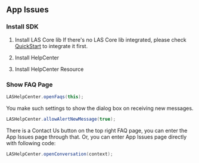 
## App Issues

### Install SDK

1. Install LAS Core lib
If there's no LAS Core lib integrated, please check [QuickStart](../../quickstart/android/existing.html) to integrate it first.

2. Install HelpCenter

3. Install HelpCenter Resource

### Show FAQ Page

```java
LASHelpCenter.openFaqs(this);
```

You make such settings to show the dialog box on receiving new messages.

```java
LASHelpCenter.allowAlertNewMessage(true);
```

There is a Contact Us button on the top right FAQ page, you can enter the App Issues page through that.
Or, you can enter App Issues page directly with following code:

```java
LASHelpCenter.openConversation(context);
```

